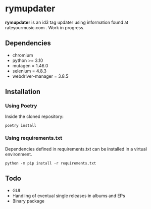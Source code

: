 # rymupdater

**rymupdater** is an id3 tag updater using information found at rateyourmusic.com .
Work in progress.

## Dependencies

- chromium
- python >= 3.10
- mutagen = 1.46.0
- selenium = 4.8.3
- webdriver-manager = 3.8.5

## Installation

### Using Poetry

Inside the cloned repository:
```commandline
poetry install
```

### Using requirements.txt

Dependencies defined in requirements.txt can be installed in a virtual environment.
```commandline
python -m pip install -r requirements.txt
```

## Todo
- GUI
- Handling of eventual single releases in albums and EPs
- Binary package
